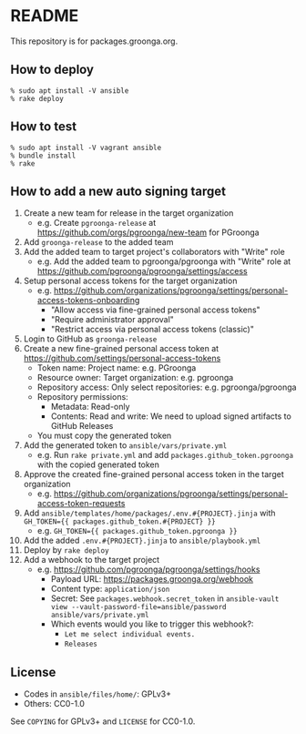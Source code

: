 # README

This repository is for packages.groonga.org.

## How to deploy

    % sudo apt install -V ansible
    % rake deploy

## How to test

    % sudo apt install -V vagrant ansible
    % bundle install
    % rake

## How to add a new auto signing target

1. Create a new team for release in the target organization
   * e.g. Create `pgroonga-release` at
     https://github.com/orgs/pgroonga/new-team for PGroonga
2. Add `groonga-release` to the added team
3. Add the added team to target project's collaborators with "Write"
   role
   * e.g. Add the added team to pgroonga/pgroonga with "Write" role at
     https://github.com/pgroonga/pgroonga/settings/access
4. Setup personal access tokens for the target organization
   * e.g. https://github.com/organizations/pgroonga/settings/personal-access-tokens-onboarding
     * "Allow access via fine-grained personal access tokens"
     * "Require administrator approval"
     * "Restrict access via personal access tokens (classic)"
5. Login to GitHub as `groonga-release`
6. Create a new fine-grained personal access token at
   https://github.com/settings/personal-access-tokens
   * Token name: Project name: e.g. PGroonga
   * Resource owner: Target organization: e.g. pgroonga
   * Repository access: Only select repositories: e.g. pgroonga/pgroonga
   * Repository permissions:
     * Metadata: Read-only
     * Contents: Read and write: We need to upload signed artifacts to
       GitHub Releases
   * You must copy the generated token
7. Add the generated token to `ansible/vars/private.yml`
   * e.g. Run `rake private.yml` and add
     `packages.github_token.pgroonga` with the copied generated token
8. Approve the created fine-grained personal access token in the
   target organization
   * e.g. https://github.com/organizations/pgroonga/settings/personal-access-token-requests
9. Add `ansible/templates/home/packages/.env.#{PROJECT}.jinja` with
   `GH_TOKEN={{ packages.github_token.#{PROJECT} }}`
   * e.g. `GH_TOKEN={{ packages.github_token.pgroonga }}`
10. Add the added `.env.#{PROJECT}.jinja` to `ansible/playbook.yml`
11. Deploy by `rake deploy`
12. Add a webhook to the target project
    * e.g. https://github.com/pgroonga/pgroonga/settings/hooks
      * Payload URL: https://packages.groonga.org/webhook
      * Content type: `application/json`
      * Secret: See `packages.webhook.secret_token` in `ansible-vault
        view --vault-password-file=ansible/password
        ansible/vars/private.yml`
      * Which events would you like to trigger this webhook?:
        * `Let me select individual events.`
        * `Releases`

## License

* Codes in `ansible/files/home/`: GPLv3+
* Others: CC0-1.0

See `COPYING` for GPLv3+ and `LICENSE` for CC0-1.0.
